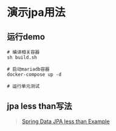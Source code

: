 # 演示jpa用法

## 运行demo

```shell script
# 编译相关容器
sh build.sh

# 启动mariadb容器
docker-compose up -d

# 运行单元测试

```

## jpa less than写法

> [Spring Data JPA less than Example](https://www.netsurfingzone.com/jpa/spring-data-jpa-less-than-example/)